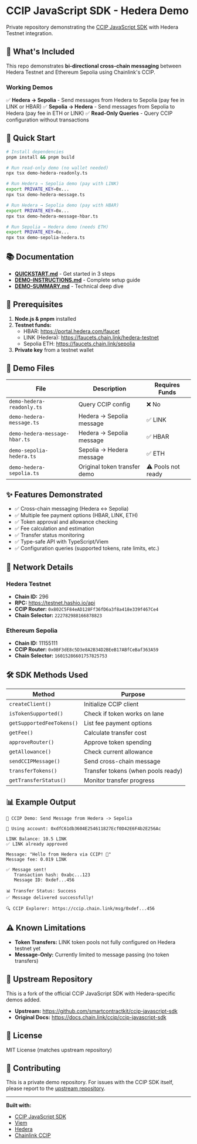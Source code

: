 # CCIP JavaScript SDK - Hedera Demo

Private repository demonstrating the [CCIP JavaScript SDK](https://github.com/smartcontractkit/ccip-javascript-sdk) with Hedera Testnet integration.

## 🎯 What's Included

This repo demonstrates **bi-directional cross-chain messaging** between Hedera Testnet and Ethereum Sepolia using Chainlink's CCIP.

### Working Demos

✅ **Hedera → Sepolia** - Send messages from Hedera to Sepolia (pay fee in LINK or HBAR)
✅ **Sepolia → Hedera** - Send messages from Sepolia to Hedera (pay fee in ETH or LINK)
✅ **Read-Only Queries** - Query CCIP configuration without transactions

## 🚀 Quick Start

```bash
# Install dependencies
pnpm install && pnpm build

# Run read-only demo (no wallet needed)
npx tsx demo-hedera-readonly.ts

# Run Hedera → Sepolia demo (pay with LINK)
export PRIVATE_KEY=0x...
npx tsx demo-hedera-message.ts

# Run Hedera → Sepolia demo (pay with HBAR)
export PRIVATE_KEY=0x...
npx tsx demo-hedera-message-hbar.ts

# Run Sepolia → Hedera demo (needs ETH)
export PRIVATE_KEY=0x...
npx tsx demo-sepolia-hedera.ts
```

## 📚 Documentation

- **[QUICKSTART.md](QUICKSTART.md)** - Get started in 3 steps
- **[DEMO-INSTRUCTIONS.md](DEMO-INSTRUCTIONS.md)** - Complete setup guide
- **[DEMO-SUMMARY.md](DEMO-SUMMARY.md)** - Technical deep dive

## 🔑 Prerequisites

1. **Node.js & pnpm** installed
2. **Testnet funds:**
   - HBAR: https://portal.hedera.com/faucet
   - LINK (Hedera): https://faucets.chain.link/hedera-testnet
   - Sepolia ETH: https://faucets.chain.link/sepolia
3. **Private key** from a testnet wallet

## 📁 Demo Files

| File | Description | Requires Funds |
|------|-------------|----------------|
| `demo-hedera-readonly.ts` | Query CCIP config | ❌ No |
| `demo-hedera-message.ts` | Hedera → Sepolia message | ✅ LINK |
| `demo-hedera-message-hbar.ts` | Hedera → Sepolia message | ✅ HBAR |
| `demo-sepolia-hedera.ts` | Sepolia → Hedera message | ✅ ETH |
| `demo-hedera-sepolia.ts` | Original token transfer demo | ⚠️ Pools not ready |

## ✨ Features Demonstrated

- ✅ Cross-chain messaging (Hedera ↔ Sepolia)
- ✅ Multiple fee payment options (HBAR, LINK, ETH)
- ✅ Token approval and allowance checking
- ✅ Fee calculation and estimation
- ✅ Transfer status monitoring
- ✅ Type-safe API with TypeScript/Viem
- ✅ Configuration queries (supported tokens, rate limits, etc.)

## 🔗 Network Details

### Hedera Testnet
- **Chain ID:** 296
- **RPC:** https://testnet.hashio.io/api
- **CCIP Router:** `0x802C5F84eAD128Ff36fD6a3f8a418e339f467Ce4`
- **Chain Selector:** `222782988166878823`

### Ethereum Sepolia
- **Chain ID:** 11155111
- **CCIP Router:** `0x0BF3dE8c5D3e8A2B34D2BEeB17ABfCeBaf363A59`
- **Chain Selector:** `16015286601757825753`

## 🛠️ SDK Methods Used

| Method | Purpose |
|--------|---------|
| `createClient()` | Initialize CCIP client |
| `isTokenSupported()` | Check if token works on lane |
| `getSupportedFeeTokens()` | List fee payment options |
| `getFee()` | Calculate transfer cost |
| `approveRouter()` | Approve token spending |
| `getAllowance()` | Check current allowance |
| `sendCCIPMessage()` | Send cross-chain message |
| `transferTokens()` | Transfer tokens (when pools ready) |
| `getTransferStatus()` | Monitor transfer progress |

## 📊 Example Output

```
🚀 CCIP Demo: Send Message from Hedera -> Sepolia

📝 Using account: 0xdfC61db3604E254611827Ecf0D42E6F4b2E256Ac

LINK Balance: 10.5 LINK
✅ LINK already approved

Message: "Hello from Hedera via CCIP! 🚀"
Message fee: 0.019 LINK

✅ Message sent!
   Transaction hash: 0xabc...123
   Message ID: 0xdef...456

📊 Transfer Status: Success
✅ Message delivered successfully!

🔍 CCIP Explorer: https://ccip.chain.link/msg/0xdef...456
```

## ⚠️ Known Limitations

- **Token Transfers:** LINK token pools not fully configured on Hedera testnet yet
- **Message-Only:** Currently limited to message passing (no token transfers)

## 🔄 Upstream Repository

This is a fork of the official CCIP JavaScript SDK with Hedera-specific demos added.

- **Upstream:** https://github.com/smartcontractkit/ccip-javascript-sdk
- **Original Docs:** https://docs.chain.link/ccip/ccip-javascript-sdk

## 📝 License

MIT License (matches upstream repository)

## 🤝 Contributing

This is a private demo repository. For issues with the CCIP SDK itself, please report to the [upstream repository](https://github.com/smartcontractkit/ccip-javascript-sdk/issues).

---

**Built with:**
- [CCIP JavaScript SDK](https://github.com/smartcontractkit/ccip-javascript-sdk)
- [Viem](https://viem.sh)
- [Hedera](https://hedera.com)
- [Chainlink CCIP](https://chain.link/ccip)
